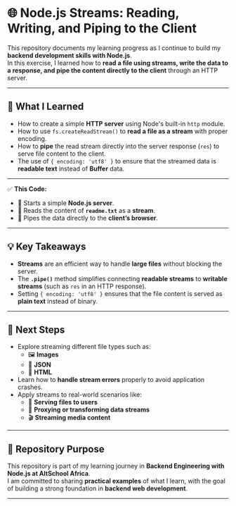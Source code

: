 # 🌐 Node.js Streams: Reading, Writing, and Piping to the Client

This repository documents my learning progress as I continue to build my **backend development skills with Node.js**.  
In this exercise, I learned how to **read a file using streams, write the data to a response, and pipe the content directly to the client** through an HTTP server.

---

## 🚀 What I Learned

- How to create a simple **HTTP server** using Node's built-in `http` module.
- How to use `fs.createReadStream()` to **read a file as a stream** with proper encoding.
- How to **pipe** the read stream directly into the server response (`res`) to serve file content to the client.
- The use of `{ encoding: 'utf8' }` to ensure that the streamed data is **readable text** instead of **Buffer** data.

---

✅ **This Code:**

- 🚀 Starts a simple **Node.js server**.
- 📄 Reads the content of **`readme.txt`** as a **stream**.
- 🔗 Pipes the data directly to the **client’s browser**.

---

## 💡 Key Takeaways

- **Streams** are an efficient way to handle **large files** without blocking the server.
- The **`.pipe()`** method simplifies connecting **readable streams** to **writable streams** (such as `res` in an HTTP response).
- Setting `{ encoding: 'utf8' }` ensures that the file content is served as **plain text** instead of binary.

---

## 🔗 Next Steps

- Explore streaming different file types such as:
  - 🖼️ **Images**
  - 📄 **JSON**
  - 📝 **HTML**
- Learn how to **handle stream errors** properly to avoid application crashes.
- Apply streams to real-world scenarios like:
  - 📄 **Serving files to users**
  - 🔄 **Proxying or transforming data streams**
  - 🎬 **Streaming media content**

---

## 📌 Repository Purpose

This repository is part of my learning journey in **Backend Engineering with Node.js at AltSchool Africa**.  
I am committed to sharing **practical examples** of what I learn, with the goal of building a strong foundation in **backend web development**.

---
